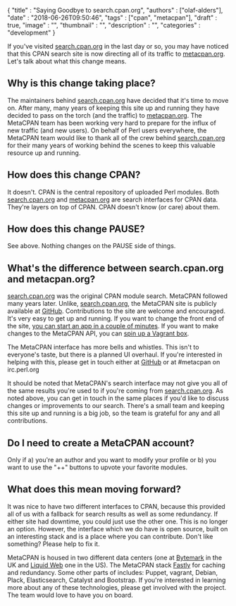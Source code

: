 
  {
    "title"       : "Saying Goodbye to search.cpan.org",
    "authors"     : ["olaf-alders"],
    "date"        : "2018-06-26T09:50:46",
    "tags"        : ["cpan", "metacpan"],
    "draft"       : true,
    "image"       : "",
    "thumbnail"   : "",
    "description" : "",
    "categories"  : "development"
  }

If you've visited [search.cpan.org](http://search.cpan.org) in the last day or
so, you may have noticed that this CPAN search site is now directing all of its
traffic to [metacpan.org](https://metacpan.org).  Let's talk about what this change
means.

## Why is this change taking place?

The maintainers behind [search.cpan.org](http://search.cpan.org) have decided
that it's time to move on.  After many, many years of keeping this site up and
running they have decided to pass on the torch (and the traffic) to
[metacpan.org](https://metacpan.org).  The MetaCPAN team has been working very
hard to prepare for the influx of new traffic (and new users).  On behalf of
Perl users everywhere, the MetaCPAN team would like to thank all of the crew
behind [search.cpan.org](http://search.cpan.org) for their many years of
working behind the scenes to keep this valuable resource up and running.

## How does this change CPAN?

It doesn't.  CPAN is the central repository of uploaded Perl modules.  Both
[search.cpan.org](http://search.cpan.org) and
[metacpan.org](https://metacpan.org) are search interfaces for CPAN data.
They're layers on top of CPAN.  CPAN doesn't know (or care) about them.

## How does this change PAUSE?

See above.  Nothing changes on the PAUSE side of things.

## What's the difference between search.cpan.org and metacpan.org?

[search.cpan.org](http://search.cpan.org) was the original CPAN module search.
MetaCPAN followed many years later.  Unlike,
[search.cpan.org](http://search.cpan.org), the MetaCPAN site is publicly
available at [GitHub](https://github.com/metacpan).  Contributions to the site
are welcome and encouraged.  It's very easy to get up and running.  If you want
to change the front end of the site, [you can start an app in a couple of
minutes](https://github.com/metacpan/metacpan-web/#installing-manually).  If
you want to make changes to the MetaCPAN API, you can [spin up a Vagrant
box](https://github.com/metacpan/metacpan-developer).

The MetaCPAN interface has more bells and whistles.  This isn't to everyone's
taste, but there is a planned UI overhaul.  If you're interested in helping
with this, please get in touch either at
[GitHub](https://github.com/metacpan/metacpan-web) or at #metacpan on
irc.perl.org

It should be noted that MetaCPAN's search interface may not give you all of the
same results you're used to if you're coming from
[search.cpan.org](http://search.cpan.org).  As noted above, you can get in
touch in the same places if you'd like to discuss changes or improvements to
our search.  There's a small team and keeping this site up and running is a big
job, so the team is grateful for any and all contributions.

## Do I need to create a MetaCPAN account?

Only if a) you're an author and you want to modify your profile or b) you want
to use the "++" buttons to upvote your favorite modules.

## What does this mean moving forward?

It was nice to have two different interfaces to CPAN, because this provided all
of us with a fallback for search results as well as some redundancy.  If either
site had downtime, you could just use the other one.  This is no longer an
option.  However, the interface which we do have is open source, built on an
interesting stack and is a place where you can contribute.  Don't like
something?  Please help to fix it.

MetaCPAN is housed in two different data centers (one at
[Bytemark](https://www.bytemark.co.uk/) in the UK and [Liquid
Web](https://www.liquidweb.com/) one in the US).  The MetaCPAN stack
[Fastly](https://fastly.com) for caching and redundancy.  Some other parts of
includes: Puppet, vagrant, Debian, Plack, Elasticsearch, Catalyst and
Bootstrap.  If you're interested in learning more about any of these
technologies, please get involved with the project.  The team would love to
have you on board.
